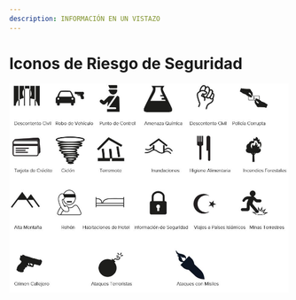 ```yaml
---
description: INFORMACIÓN EN UN VISTAZO
---
```


# Iconos de Riesgo de Seguridad

![](../.gitbook/assets/tm_iconos-seguridad.JPG)

